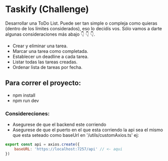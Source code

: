 # Taskify (Challenge)

Desarrollar una ToDo List. Puede ser tan simple o compleja como quieras (dentro de los límites considerados), 
eso lo decidís vos. Sólo vamos a darte algunas consideraciones más abajo 👇 👇 👇.

* Crear y eliminar una tarea.
* Marcar una tarea como completada.
* Establecer un deadline a cada tarea.
* Listar todas las tareas creadas.
* Ordenar lista de tareas por fecha.

## Para correr el proyecto:

- npm install
- npm run dev

### Considereciones:

- Asegurese de que el backend este corriendo
- Asegurese de que el puerto en el que esta corriendo la api sea el mismo que esta seteado como baseUrl en '/utils/customAxios.ts' ej:

```javascript
export const api = axios.create({
    baseURL: 'https://localhost:7257/api' // <- aqui
})

```